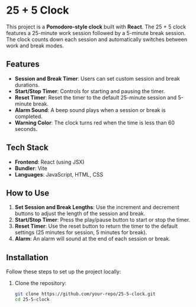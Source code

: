 # 25 + 5 Clock

This project is a **Pomodoro-style clock** built with **React**. The 25 + 5 clock features a 25-minute work session followed by a 5-minute break session. The clock counts down each session and automatically switches between work and break modes.

## Features

- **Session and Break Timer**: Users can set custom session and break durations.
- **Start/Stop Timer**: Controls for starting and pausing the timer.
- **Reset Timer**: Reset the timer to the default 25-minute session and 5-minute break.
- **Alarm Sound**: A beep sound plays when a session or break is completed.
- **Warning Color**: The clock turns red when the time is less than 60 seconds.

## Tech Stack

- **Frontend**: React (using JSX)
- **Bundler**: Vite
- **Languages**: JavaScript, HTML, CSS

## How to Use

1. **Set Session and Break Lengths**: Use the increment and decrement buttons to adjust the length of the session and break.
2. **Start/Stop Timer**: Press the play/pause button to start or stop the timer.
3. **Reset Timer**: Use the reset button to return the timer to the default settings (25 minutes for session, 5 minutes for break).
4. **Alarm**: An alarm will sound at the end of each session or break.

## Installation

Follow these steps to set up the project locally:

1. Clone the repository:
   ```bash
   git clone https://github.com/your-repo/25-5-clock.git
   cd 25-5-clock
